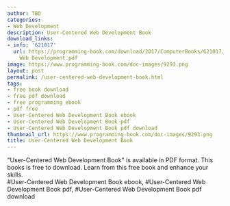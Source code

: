 ```yaml
---
author: TBD
categories:
- Web Development
description: User-Centered Web Development Book
download_links:
- info: '621017'
  url: https://programming-book.com/download/2017/ComputerBooks/621017/User-Centered
    Web Development.pdf
image: https://www.programming-book.com/doc-images/9293.png
layout: post
permalink: /user-centered-web-development-book.html
tags:
- free book download
- free pdf download
- free programming ebook
- pdf free
- User-Centered Web Development Book ebook
- User-Centered Web Development Book pdf
- User-Centered Web Development Book pdf download
thumbnail_url: https://www.programming-book.com/doc-images/9293.png
title: User-Centered Web Development Book
---
```


 
<div class="item-desc text-justify">
  "User-Centered Web Development Book" is available in PDF format. This books is free to download. Learn from this free book and enhance your skills.
  <br>
  #User-Centered Web Development Book ebook, #User-Centered Web Development Book pdf, #User-Centered Web Development Book pdf download
</div>